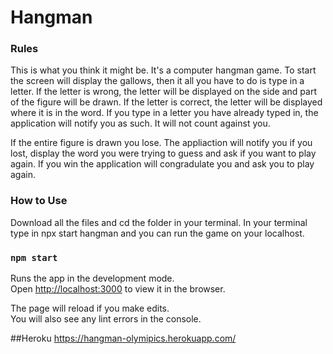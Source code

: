 # Hangman

### Rules
This is what you think it might be. It's a computer hangman game. To start the screen will display the gallows, then it all you have to do is type in a letter. If the letter is wrong, the letter will be displayed on the side and part of the figure will be drawn. If the letter is correct, the letter will be displayed where it is in the word. If you type in a letter you have already typed in, the application will notify you as such. It will not count against you.

If the entire figure is drawn you lose. The appliaction will notify you if you lost, display the word you were trying to guess and ask if you want to play again. If you win the application will congradulate you and ask you to play again.

### How to Use
Download all the files and cd the folder in your terminal. In your terminal type in npx start hangman and you can run the game on your localhost.
### `npm start`

Runs the app in the development mode.\
Open [http://localhost:3000](http://localhost:3000) to view it in the browser.

The page will reload if you make edits.\
You will also see any lint errors in the console.

##Heroku
https://hangman-olymipics.herokuapp.com/

